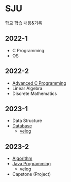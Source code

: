 # SJU
학교 학습 내용&기록

## 2022-1
- C Programming
- OS

## 2022-2
- <a href="https://github.com/ABCganada/SJU/tree/main/2022-2/Advanced.C">Advanced C Programming</a>
- Linear Algebra
- Discrete Mathematics

## 2023-1
- Data Structure
- <a href="https://github.com/ABCganada/SJU/tree/main/2023-1/Database">Database</a>
  - <a href="https://velog.io/@mk9712/Database-Design">velog</a>

## 2023-2
- <a href="https://github.com/ABCganada/SJU/tree/main/2023-2/algorithm">Algorithm</a>
- <a href="https://github.com/ABCganada/SJU/tree/main/2023-2/java">Java Programming</a>
  - <a href="https://velog.io/@mk9712/Java-1.-Class">velog</a>
- Capstone (Project)

